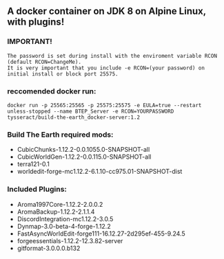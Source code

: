 ## A docker container on JDK 8 on Alpine Linux, with plugins!

### **IMPORTANT!**
```rcon is enabled on port 25575 as this is the only way to interact with the terminal (without plugins). 
The password is set during install with the enviroment variable RCON (default RCON=ChangeMe). 
It is very important that you include -e RCON=(your password) on initial install or block port 25575.
```
### reccomended docker run:
`docker run -p 25565:25565 -p 25575:25575 -e EULA=true --restart unless-stopped --name BTEP_Server -e RCON=YOURPASSWORD tysseract/build-the-earth_docker-server:1.2`

### Build The Earth required mods:
- CubicChunks-1.12.2-0.0.1055.0-SNAPSHOT-all
- CubicWorldGen-1.12.2-0.0.115.0-SNAPSHOT-all
- terra121-0.1
- worldedit-forge-mc1.12.2-6.1.10-cc975.01-SNAPSHOT-dist

### Included Plugins:
- Aroma1997Core-1.12.2-2.0.0.2
- AromaBackup-1.12.2-2.1.1.4
- DiscordIntegration-mc1.12.2-3.0.5
- Dynmap-3.0-beta-4-forge-1.12.2
- FastAsyncWorldEdit-forge111-16.12.27-2d295ef-455-9.24.5
- forgeessentials-1.12.2-12.3.82-server
- gitformat-3.0.0.0.b132
